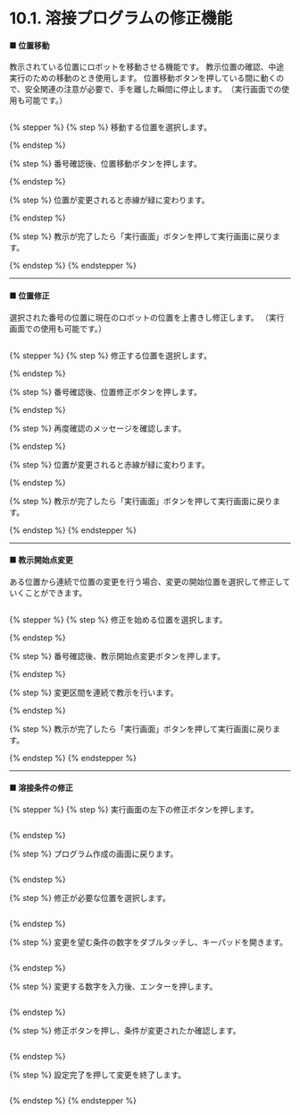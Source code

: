 # 10.1. 溶接プログラムの修正機能

#### ■ 位置移動

教示されている位置にロボットを移動させる機能です。
教示位置の確認、中途実行のための移動のとき使用します。
位置移動ボタンを押している間に動くので、安全関連の注意が必要で、手を離した瞬間に停止します。　（実行画面での使用も可能です。）

<figure><img src="../img/chapter10/section10.1.1.jpg" alt=""><figcaption></figcaption></figure>

{% stepper %}
{% step %}
移動する位置を選択します。

{% endstep %}

{% step %}
番号確認後、位置移動ボタンを押します。

{% endstep %}

{% step %}
位置が変更されると赤線が緑に変わります。

{% endstep %}

{% step %}
教示が完了したら「実行画面」ボタンを押して実行画面に戻ります。

{% endstep %}
{% endstepper %}

***

#### ■ 位置修正

選択された番号の位置に現在のロボットの位置を上書きし修正します。
（実行画面での使用も可能です。）

<figure><img src="../img/chapter10/section10.1.2.jpg" alt=""><figcaption></figcaption></figure>

{% stepper %}
{% step %}
修正する位置を選択します。

{% endstep %}

{% step %}
番号確認後、位置修正ボタンを押します。

{% endstep %}

{% step %}
再度確認のメッセージを確認します。

{% endstep %}

{% step %}
位置が変更されると赤線が緑に変わります。

{% endstep %}

{% step %}
教示が完了したら「実行画面」ボタンを押して実行画面に戻ります。

{% endstep %}
{% endstepper %}

***

#### ■ 教示開始点変更

ある位置から連続で位置の変更を行う場合、変更の開始位置を選択して修正していくことができます。

<figure><img src="../img/chapter10/section10.1.3.jpg" alt=""><figcaption></figcaption></figure>

{% stepper %}
{% step %}
修正を始める位置を選択します。

{% endstep %}

{% step %}
番号確認後、教示開始点変更ボタンを押します。

{% endstep %}

{% step %}
変更区間を連続で教示を行います。

{% endstep %}

{% step %}
教示が完了したら「実行画面」ボタンを押して実行画面に戻ります。

{% endstep %}
{% endstepper %}

***

#### ■ 溶接条件の修正

{% stepper %}
{% step %}
実行画面の左下の修正ボタンを押します。

<figure><img src="../img/chapter10/section10.1.5.jpg" alt=""><figcaption></figcaption></figure>
{% endstep %}

{% step %}
プログラム作成の画面に戻ります。

<figure><img src="../img/chapter10/section10.1.6.jpg" alt=""><figcaption></figcaption></figure>
{% endstep %}

{% step %}
修正が必要な位置を選択します。

<figure><img src="../img/chapter10/section10.1.7.jpg" alt=""><figcaption></figcaption></figure>
{% endstep %}

{% step %}
変更を望む条件の数字をダブルタッチし、キーパッドを開きます。

<figure><img src="../img/chapter10/section10.1.8.jpg" alt=""><figcaption></figcaption></figure>
{% endstep %}

{% step %}
変更する数字を入力後、エンターを押します。

<figure><img src="../img/chapter10/section10.1.9.jpg" alt=""><figcaption></figcaption></figure>
{% endstep %}

{% step %}
修正ボタンを押し、条件が変更されたか確認します。

<figure><img src="../img/chapter10/section10.1.10.jpg" alt=""><figcaption></figcaption></figure>
{% endstep %}

{% step %}
設定完了を押して変更を終了します。

<figure><img src="../img/chapter10/section10.1.11.jpg" alt=""><figcaption></figcaption></figure>
{% endstep %}
{% endstepper %}
